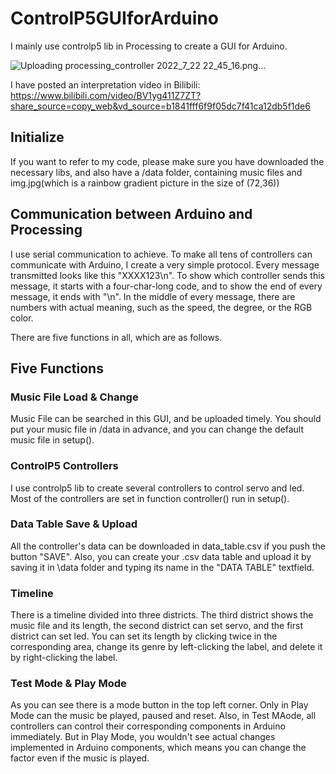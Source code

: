 # ControlP5GUIforArduino
I mainly use controlp5 lib in Processing to create a GUI for Arduino.

![Uploading processing_controller 2022_7_22 22_45_16.png…]()

I have posted an interpretation video in Bilibili: https://www.bilibili.com/video/BV1yg411Z7ZT?share_source=copy_web&vd_source=b1841fff6f9f05dc7f41ca12db5f1de6

## Initialize
If you want to refer to my code, please make sure you have downloaded the necessary libs, and also have a /data folder, containing music files and img.jpg(which is a rainbow gradient picture in the size of (72,36))

## Communication between Arduino and Processing
I use serial communication to achieve. To make all tens of controllers can communicate with Arduino, I create a very simple protocol. Every message transmitted looks like this "XXXX123\n". To show which controller sends this message, it starts with a four-char-long code, and to show the end of every message, it ends with "\n". In the middle of every message, there are numbers with actual meaning, such as the speed, the degree, or the RGB color.

There are five functions in all, which are as follows.

## Five Functions
### Music File Load & Change
Music File can be searched in this GUI, and be uploaded timely. You should put your music file in /data in advance, and you can change the default music file in setup().

### ControlP5 Controllers
I use controlp5 lib to create several controllers to control servo and led. Most of the controllers are set in function controller() run in setup().

### Data Table Save & Upload
All the controller's data can be downloaded in data_table.csv if you push the button "SAVE". Also, you can create your .csv data table and upload it by saving it in \data folder and typing its name in the "DATA TABLE" textfield.

### Timeline
There is a timeline divided into three districts. The third district shows the music file and its length, the second district can set servo, and the first district can set led. You can set its length by clicking twice in the corresponding area, change its genre by left-clicking the label, and delete it by right-clicking the label.

### Test Mode & Play Mode
As you can see there is a mode button in the top left corner. Only in Play Mode can the music be played, paused and reset. Also, in Test MAode, all controllers can control their corresponding components in Arduino immediately. But in Play Mode, you wouldn't see actual changes implemented in Arduino components, which means you can change the factor even if the music is played.
